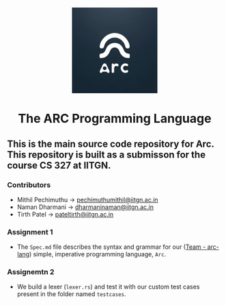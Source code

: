 <p align="center">
    <img src="image.png" alt="arc-logo" width="200"/>
</p>
<h1 align="center">The ARC Programming Language</h1>

## This is the main source code repository for Arc. This repository is built as a submisson for the course CS 327 at IITGN.  

### Contributors
- Mithil Pechimuthu -> pechimuthumithil@iitgn.ac.in
- Naman Dharmani -> dharmaninaman@iitgn.ac.in
- Tirth Patel -> pateltirth@iitgn.ac.in  

### Assignment 1
- The ```Spec.md``` file describes the syntax and grammar for our ([Team - arc-lang](https://github.com/IITGN-CS327-2024/our-own-compiler-arc-lang)) simple, imperative programming language, ```Arc```.

### Assignemtn 2  
- We build a lexer (`lexer.rs`) and test it with our custom test cases present in the folder named `testcases`. 
 
